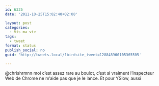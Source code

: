 ```yaml
---
id: 6325
date: '2011-10-25T15:02:40+02:00'

layout: post
categories:
  - Vis ma vie
tags:
  - tweet
format: status
publish_social: no
guid: 'http://tweets.local/?birdsite_tweet=128848960105365505'

---
```


@chrishrmnn moi c’est assez rare au boulot, c’est si vraiment l’Inspecteur Web de Chrome ne m’aide pas que je le lance. Et pour YSlow, aussi